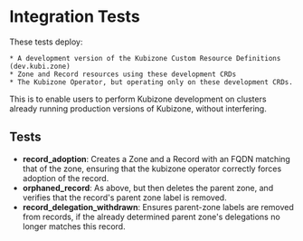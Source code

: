 # Integration Tests

These tests deploy:

    * A development version of the Kubizone Custom Resource Definitions (dev.kubi.zone)
    * Zone and Record resources using these development CRDs
    * The Kubizone Operator, but operating only on these development CRDs.

This is to enable users to perform Kubizone development on clusters already running production versions of Kubizone, without interfering.


## Tests

* **record_adoption**: Creates a Zone and a Record with an FQDN matching that of the zone, ensuring that the kubizone operator correctly forces adoption of the record.
* **orphaned_record**: As above, but then deletes the parent zone, and verifies that the record's parent zone label is removed.
* **record_delegation_withdrawn**: Ensures parent-zone labels are removed from records, if the already determined parent zone's delegations no longer matches this record.